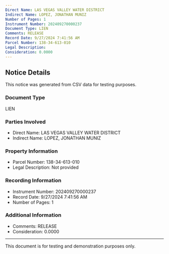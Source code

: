 ```yaml
---
Direct Name: LAS VEGAS VALLEY WATER DISTRICT
Indirect Name: LOPEZ, JONATHAN MUNIZ
Number of Pages: 1
Instrument Number: 202409270000237
Document Type: LIEN
Comments: RELEASE
Record Date: 9/27/2024 7:41:56 AM
Parcel Number: 138-34-613-010
Legal Description: 
Consideration: 0.0000
---
```


## Notice Details

This notice was generated from CSV data for testing purposes.

### Document Type
LIEN

### Parties Involved
- Direct Name: LAS VEGAS VALLEY WATER DISTRICT
- Indirect Name: LOPEZ, JONATHAN MUNIZ

### Property Information
- Parcel Number: 138-34-613-010
- Legal Description: Not provided

### Recording Information
- Instrument Number: 202409270000237
- Record Date: 9/27/2024 7:41:56 AM
- Number of Pages: 1

### Additional Information
- Comments: RELEASE
- Consideration: 0.0000

---

This document is for testing and demonstration purposes only.
